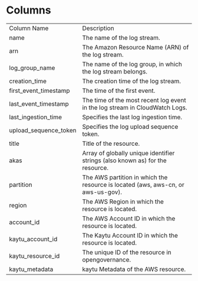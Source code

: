 # Columns  

<table>
	<tr><td>Column Name</td><td>Description</td></tr>
	<tr><td>name</td><td>The name of the log stream.</td></tr>
	<tr><td>arn</td><td>The Amazon Resource Name (ARN) of the log stream.</td></tr>
	<tr><td>log_group_name</td><td>The name of the log group, in which the log stream belongs.</td></tr>
	<tr><td>creation_time</td><td>The creation time of the log stream.</td></tr>
	<tr><td>first_event_timestamp</td><td>The time of the first event.</td></tr>
	<tr><td>last_event_timestamp</td><td>The time of the most recent log event in the log stream in CloudWatch Logs.</td></tr>
	<tr><td>last_ingestion_time</td><td>Specifies the last log ingestion time.</td></tr>
	<tr><td>upload_sequence_token</td><td>Specifies the log upload sequence token.</td></tr>
	<tr><td>title</td><td>Title of the resource.</td></tr>
	<tr><td>akas</td><td>Array of globally unique identifier strings (also known as) for the resource.</td></tr>
	<tr><td>partition</td><td>The AWS partition in which the resource is located (aws, aws-cn, or aws-us-gov).</td></tr>
	<tr><td>region</td><td>The AWS Region in which the resource is located.</td></tr>
	<tr><td>account_id</td><td>The AWS Account ID in which the resource is located.</td></tr>
	<tr><td>kaytu_account_id</td><td>The Kaytu Account ID in which the resource is located.</td></tr>
	<tr><td>kaytu_resource_id</td><td>The unique ID of the resource in opengovernance.</td></tr>
	<tr><td>kaytu_metadata</td><td>kaytu Metadata of the AWS resource.</td></tr>
</table>